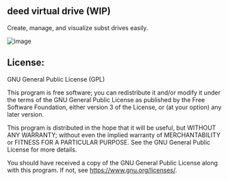 <h2>deed virtual drive (WIP) </h2> 

Create, manage, and visualize subst drives easily.


![image](https://github.com/user-attachments/assets/214d2b75-07fa-4046-951a-27ca24032a1e)



License:
---
GNU General Public License (GPL)

This program is free software; you can redistribute it and/or modify it under the terms of the GNU General Public License as published by the Free Software Foundation, either version 3 of the License, or (at your option) any later version.   

This program is distributed in the hope that it will be useful, but WITHOUT ANY WARRANTY; without even the implied warranty of MERCHANTABILITY or FITNESS FOR A PARTICULAR PURPOSE. See the GNU General Public License for more details.   

You should have received a copy of the GNU General Public License along with this program. If not, see https://www.gnu.org/licenses/.   

